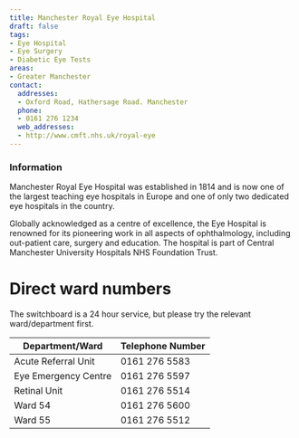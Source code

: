 ```yaml
---
title: Manchester Royal Eye Hospital
draft: false
tags:
- Eye Hospital
- Eye Surgery
- Diabetic Eye Tests
areas:
- Greater Manchester
contact:
  addresses:
  - Oxford Road, Hathersage Road. Manchester
  phone:
  - 0161 276 1234
  web_addresses:
  - http://www.cmft.nhs.uk/royal-eye
---
```


### Information

Manchester Royal Eye Hospital was established in 1814 and is now one of the
largest teaching eye hospitals in Europe and one of only two dedicated eye
hospitals in the country.

Globally acknowledged as a centre of excellence,
the Eye Hospital is renowned for its pioneering work in all aspects of
ophthalmology, including out-patient care, surgery and education.  The
hospital is part of Central Manchester University Hospitals NHS Foundation
Trust.

# Direct ward numbers

The switchboard is a 24 hour service, but please try the relevant
ward/department first.

| Department/Ward      | Telephone Number |
| ----------------     | ---------------- |
| Acute Referral Unit  | 0161 276 5583    |
| Eye Emergency Centre | 0161 276 5597    |
| Retinal Unit         | 0161 276 5514    |
| Ward 54              | 0161 276 5600    |
| Ward 55              | 0161 276 5512    |
